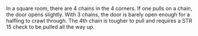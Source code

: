 In a square room, there are 4 chains in the 4 corners.
If one pulls on a chain, the door opens slightly.
With 3 chains, the door is barely open enough for a halfling to crawl through.
The 4th chain is tougher to pull and requires a STR 15 check to be pulled all the way up.
